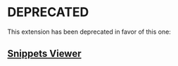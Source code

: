 # DEPRECATED

This extension has been deprecated in favor of this one:

## [Snippets Viewer](https://marketplace.visualstudio.com/items?itemName=RandomFractalsInc.snippets-viewer)


